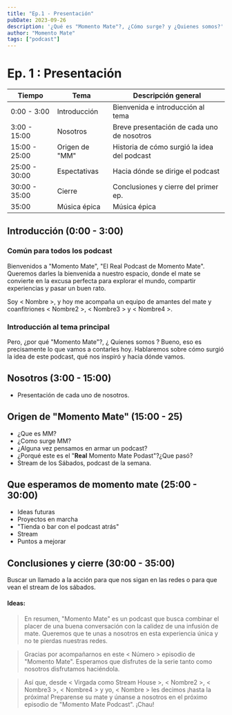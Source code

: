 ```yaml
---
title: "Ep.1 - Presentación"
pubDate: 2023-09-26
description: '¿Qué es "Momento Mate"?, ¿Cómo surge? y ¿Quienes somos?'
author: "Momento Mate"
tags: ["podcast"]
---
```


# Ep. 1 : Presentación

| Tiempo        | Tema           | Descripción general                         |
| ------------- | -------------- | ------------------------------------------- |
| 0:00 - 3:00   | Introducción   | Bienvenida e introducción al tema           |
| 3:00 - 15:00  | Nosotros       | Breve presentación de cada uno de nosotros  |
| 15:00 - 25:00 | Origen de "MM" | Historia de cómo surgió la idea del podcast |
| 25:00 - 30:00 | Espectativas   | Hacia dónde se dirige el podcast            |
| 30:00 - 35:00 | Cierre         | Conclusiones y cierre del primer ep.        |
| 35:00         | Música épica   | Música épica                                |

## Introducción (0:00 - 3:00)

### Común para todos los podcast

Bienvenidos a "Momento Mate", "El Real Podcast de Momento Mate". Queremos darles la bienvenida a nuestro espacio, donde el mate se convierte en la excusa perfecta para explorar el mundo, compartir experiencias y pasar un buen rato.

Soy < Nombre >, y hoy me acompaña un equipo de amantes del mate y coanfitriones < Nombre2 >, < Nombre3 > y < Nombre4 >.

### Introducción al tema principal

Pero, ¿por qué "Momento Mate"?, ¿ Quienes somos ? Bueno, eso es precisamente lo que vamos a contarles hoy. Hablaremos sobre cómo surgió la idea de este podcast, qué nos inspiró y hacia dónde vamos.

## Nosotros (3:00 - 15:00)

- Presentación de cada uno de nosotros.

## Origen de "Momento Mate" (15:00 - 25)

- ¿Que es MM?
- ¿Como surge MM?
- ¿Alguna vez pensamos en armar un podcast?
- ¿Porqué este es el "**Real** Momento Mate Podast"?¿Que pasó?
- Stream de los Sábados, podcast de la semana.

## Que esperamos de momento mate (25:00 - 30:00)

- Ideas futuras
- Proyectos en marcha
- "Tienda o bar con el podcast atrás"
- Stream
- Puntos a mejorar

## Conclusiones y cierre (30:00 - 35:00)

Buscar un llamado a la acción para que nos sigan en las redes o para que vean el stream de los sábados.

#### Ideas:

> En resumen, "Momento Mate" es un podcast que busca combinar el placer de una buena conversación con la calidez de una infusión de mate. Queremos que te unas a nosotros en esta experiencia única y no te pierdas nuestras redes.

> Gracias por acompañarnos en este < Número > episodio de "Momento Mate". Esperamos que disfrutes de la serie tanto como nosotros disfrutamos haciéndola.

> Así que, desde < Virgada como Stream House >, < Nombre2 >, < Nombre3 >, < Nombre4 > y yo, < Nombre > les decimos ¡hasta la próxima! Preparense su mate y únanse a nosotros en el próximo episodio de "Momento Mate Podcast". ¡Chau!
